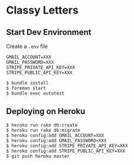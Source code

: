 # Classy Letters

## Start Dev Environment

Create a `.env` file

```
GMAIL_ACCOUNT=XXX
GMAIL_PASSWORD=XXX
STRIPE_PRIVATE_API_KEY=XXX
STRIPE_PUBLIC_API_KEY=XXX
```

```
$ bundle install
$ foreman start
$ bundle exec autotest
```

## Deploying on Heroku

```
$ heroku run rake db:create
$ heroku run rake db:migrate
$ heroku config:add GMAIL_ACCOUNT=XXX
$ heroku config:add GMAIL_PASSWORD=XXX
$ heroku config:add STRIPE_PRIVATE_API_KEY=XXX
$ heroku config:add STRIPE_PUBLIC_API_KEY=XXX
$ git push heroku master
```